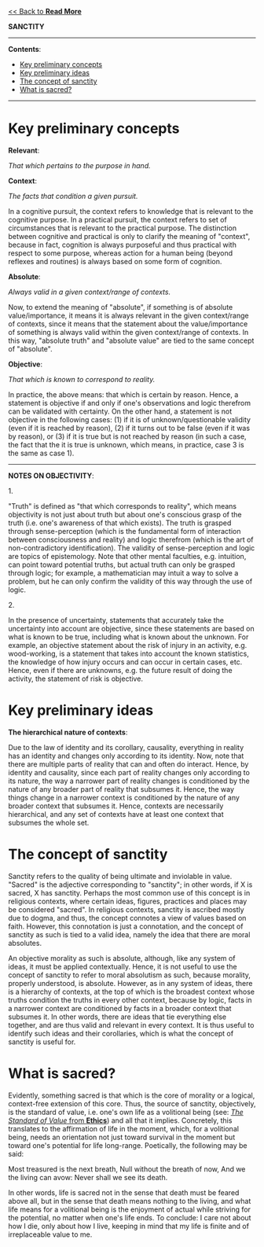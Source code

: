 [<< Back to **Read More**](https://pranigopu.github.io/philosophy/read-more)

**SANCTITY**

---

**Contents**:

- [Key preliminary concepts](#key-preliminary-concepts)
- [Key preliminary ideas](#key-preliminary-ideas)
- [The concept of sanctity](#the-concept-of-sanctity)
- [What is sacred?](#what-is-sacred)

---

# Key preliminary concepts
**Relevant**:

_That which pertains to the purpose in hand._

**Context**:

_The facts that condition a given pursuit._

In a cognitive pursuit, the context refers to knowledge that is relevant to the cognitive purpose. In a practical pursuit, the context refers to set of circumstances that is relevant to the practical purpose. The distinction between cognitive and practical is only to clarify the meaning of "context", because in fact, cognition is always purposeful and thus practical with respect to some purpose, whereas action for a human being (beyond reflexes and routines) is always based on some form of cognition.

**Absolute**:

_Always valid in a given context/range of contexts._

Now, to extend the meaning of "absolute", if something is of absolute value/importance, it means it is always relevant in the given context/range of contexts, since it means that the statement about the value/importance of something is always valid within the given context/range of contexts. In this way, "absolute truth" and "absolute value" are tied to the same concept of "absolute".

**Objective**:

_That which is known to correspond to reality._

In practice, the above means: that which is certain by reason. Hence, a statement is objective if and only if one's observations and logic therefrom can be validated with certainty. On the other hand, a statement is not objective in the following cases: (1) if it is of unknown/questionable validity (even if it is reached by reason), (2) if it turns out to be false (even if it was by reason), or (3) if it is true but is not reached by reason (in such a case, the fact that the it is true is unknown, which means, in practice, case 3 is the same as case 1).

---

**NOTES ON OBJECTIVITY**:

1.<br>

"Truth" is defined as "that which corresponds to reality", which means objectivity is not just about truth but about one's conscious grasp of the truth (i.e. one's awareness of that which exists). The truth is grasped through sense-perception (which is the fundamental form of interaction between consciousness and reality) and logic therefrom (which is the art of non-contradictory identification). The validity of sense-perception and logic are topics of epistemology. Note that other mental faculties, e.g. intuition, can point toward potential truths, but actual truth can only be grasped through logic; for example, a mathematician may intuit a way to solve a problem, but he can only confirm the validity of this way through the use of logic.

2.<br>

In the presence of uncertainty, statements that accurately take the uncertainty into account are objective, since these statements are based on what is known to be true, including what is known about the unknown. For example, an objective statement about the risk of injury in an activity, e.g. wood-working, is a statement that takes into account the known statistics, the knowledge of how injury occurs and can occur in certain cases, etc. Hence, even if there are unknowns, e.g. the future result of doing the activity, the statement of risk is objective.

# Key preliminary ideas
**The hierarchical nature of contexts**:

Due to the law of identity and its corollary, causality, everything in reality has an identity and changes only according to its identity. Now, note that there are multiple parts of reality that can and often do interact. Hence, by identity and causality, since each part of reality changes only according to its nature, the way a narrower part of reality changes is conditioned by the nature of any broader part of reality that subsumes it. Hence, the way things change in a narrower context is conditioned by the nature of any broader context that subsumes it. Hence, contexts are necessarily hierarchical, and any set of contexts have at least one context that subsumes the whole set.

# The concept of sanctity
Sanctity refers to the quality of being ultimate and inviolable in value. "Sacred" is the adjective corresponding to "sanctity"; in other words, if X is sacred, X has sanctity. Perhaps the most common use of this concept is in religious contexts, where certain ideas, figures, practices and places may be considered "sacred". In religious contexts, sanctity is ascribed mostly due to dogma, and thus, the concept connotes a view of values based on faith. However, this connotation is just a connotation, and the concept of sanctity as such is tied to a valid idea, namely the idea that there are moral absolutes.

An objective morality as such is absolute, although, like any system of ideas, it must be applied contextually. Hence, it is not useful to use the concept of sanctity to refer to moral absolutism as such, because morality, properly understood, is absolute. However, as in any system of ideas, there is a hierarchy of contexts, at the top of which is the broadest context whose truths condition the truths in every other context, because by logic, facts in a narrower context are conditioned by facts in a broader context that subsumes it. In other words, there are ideas that tie everything else together, and are thus valid and relevant in every context. It is thus useful to identify such ideas and their corollaries, which is what the concept of sanctity is useful for.

# What is sacred?
Evidently, something sacred is that which is the core of morality or a logical, context-free extension of this core. Thus, the source of sanctity, objectively, is the standard of value, i.e. one's own life as a volitional being (see: [_The Standard of Value_ from **Ethics**](https://pranigopu.github.io/philosophy/ethics/1-standard-of-value.html)) and all that it implies. Concretely, this translates to the affirmation of life in the moment, which, for a volitional being, needs an orientation not just toward survival  in the moment but toward one's potential for life long-range. Poetically, the following may be said:

Most treasured is the next breath,
Null without the breath of now,
And we the living can avow:
Never shall we see its death.

In other words, life is sacred not in the sense that death must be feared above all, but in the sense that death means nothing to the living, and what life means for a volitional being is the enjoyment of actual while striving for the potential, no matter when one's life ends. To conclude: I care not about how I die, only about how I live, keeping in mind that my life is finite and of irreplaceable value to me.